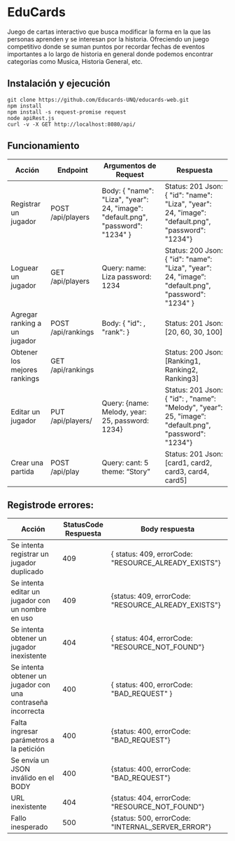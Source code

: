 # EduCards
Juego de cartas interactivo que busca modificar la forma en la que las personas aprenden y se interesan por la historia. Ofreciendo un juego competitivo donde se suman puntos por recordar fechas de eventos importantes a lo largo de historia en general donde podemos encontrar categorías como Musica, Historia General, etc.


## Instalación y ejecución 

    git clone https://github.com/Educards-UNQ/educards-web.git
    npm install
    npm install -s request-promise request
	node apiRest.js
	curl -v -X GET http://localhost:8080/api/
	
## Funcionamiento

| Acción | Endpoint | Argumentos de Request | Respuesta |
| ------ | ------ | ------ | ------ |
| Registrar un jugador | POST /api/players | Body: { "name": "Liza",  "year": 24,  "image": "default.png",  "password": "1234" } | Status: 201 Json: {  "id": <idPlayer>  "name": "Liza",  "year": 24, "image": "default.png", "password": "1234"} |
|Loguear un jugador |GET /api/players | Query: name: Liza password: 1234 | Status: 200 Json: {  "id": <idPlayer> "name”: "Liza",  "year”: 24, "image”: "default.png", "password": "1234" } |
| Agregar ranking a un jugador | POST /api/rankings | Body: {  "id": <idPlayer>,  "rank": <gamePoints>} | Status: 201 Json: [20, 60, 30, 100] |
| Obtener los mejores rankings | GET /api/rankings | | Status: 200 Json: [Ranking1, Ranking2, Ranking3]
| Editar un jugador | PUT /api/players/<id> | Query: {name: Melody, year: 25, password: 1234} | Status: 201 Json: { "id": <idPlayer>,  "name”: "Melody", "year”: 25, "image”: "default.png", "password": "1234"} |
| Crear una partida | POST /api/play | Query: cant: 5 theme: “Story” | Status: 201 Json: [card1, card2, card3, card4, card5] |


## Registrode errores:

| Acción | StatusCode Respuesta | Body respuesta |
| ------ | ------ | ------ | 
| Se intenta registrar un jugador duplicado | 409 | { status: 409, errorCode: "RESOURCE_ALREADY_EXISTS"} |
| Se intenta editar un jugador con un nombre en uso | 409 | {status: 409, errorCode: "RESOURCE_ALREADY_EXISTS"} |
| Se intenta obtener un jugador inexistente | 404 | { status: 404, errorCode: "RESOURCE_NOT_FOUND"} |
| Se intenta obtener un jugador con una contraseña incorrecta | 400 | { status: 400, errorCode: "BAD_REQUEST" } |
| Falta ingresar parámetros a la petición | 400 | {status: 400, errorCode: "BAD_REQUEST"} |
| Se envía un JSON inválido en el BODY | 400 | {status: 400, errorCode: "BAD_REQUEST"} |
| URL inexistente | 404 | {status: 404, errorCode: "RESOURCE_NOT_FOUND"} |
|Fallo inesperado | 500 | {status: 500, errorCode: "INTERNAL_SERVER_ERROR"} |



